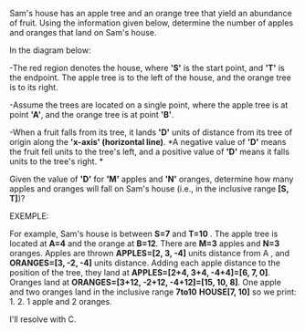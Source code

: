 Sam's house has an apple tree and an orange tree that yield an abundance of fruit. Using the information given below, 
determine the number of apples and oranges that land on Sam's house.

In the diagram below:

-The red region denotes the house, where **'S'** is the start point, and **'T'** is the endpoint. The apple tree is to the left of the house, 
and the orange tree is to its right.

-Assume the trees are located on a single point, where the apple tree is at point **'A'**, and the orange tree is at point **'B'**.

-When a fruit falls from its tree, it lands **'D'** units of distance from its tree of origin along the **'x-axis' (horizontal line)**. 
*A negative value of **'D'** means the fruit fell  units to the tree's left, and a positive value of **'D'** means it falls  units to the tree's right. *

Given the value of **'D'** for **'M'** apples and **'N'** oranges, determine how many apples and oranges will fall on Sam's house 
(i.e., in the inclusive range **[S, T]**)?

EXEMPLE:

For example, Sam's house is between **S=7**  and **T=10** . The apple tree is located at **A=4** and the orange at **B=12**. There are **M=3** apples and **N=3** oranges.
Apples are thrown **APPLES=[2, 3, -4]** units distance from A , and **ORANGES=[3, -2, -4]** units distance. 
Adding each apple distance to the position of the tree, they land at **APPLES=[2+4, 3+4, -4+4]=[6, 7, 0]**. 
Oranges land at **ORANGES=[3+12, -2+12, -4+12]=[15, 10, 8]**. One apple and two oranges land in the inclusive range **7to10** **HOUSE[7, 10]** so we print: 1. 2.
1 apple and 2 oranges.

I'll resolve with C.

